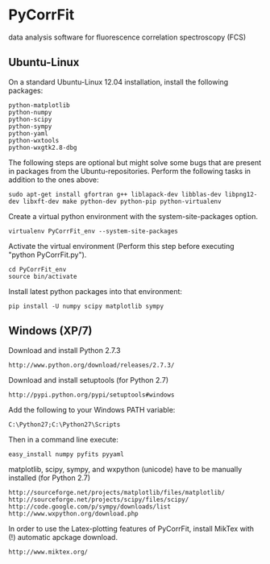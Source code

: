 PyCorrFit
=========

data analysis software for fluorescence correlation spectroscopy (FCS)


Ubuntu-Linux
-------------------

On a standard Ubuntu-Linux 12.04 installation, install the following packages:

	python-matplotlib
	python-numpy
	python-scipy
	python-sympy
	python-yaml
	python-wxtools
	python-wxgtk2.8-dbg

The following steps are optional but might solve some bugs that are present in packages from the Ubuntu-repositories.
Perform the following tasks in addition to the ones above:

	sudo apt-get install gfortran g++ liblapack-dev libblas-dev libpng12-dev libxft-dev make python-dev python-pip python-virtualenv

Create a virtual python environment with the system-site-packages option.

	virtualenv PyCorrFit_env --system-site-packages

Activate the virtual environment (Perform this step before executing "python PyCorrFit.py").

	cd PyCorrFit_env 
	source bin/activate

Install latest python packages into that environment:

	pip install -U numpy scipy matplotlib sympy




Windows (XP/7)
-------------------

Download and install Python 2.7.3

	http://www.python.org/download/releases/2.7.3/

Download and install setuptools (for Python 2.7)

	http://pypi.python.org/pypi/setuptools#windows

Add the following to your Windows PATH variable:

	C:\Python27;C:\Python27\Scripts

Then in a command line execute:

	easy_install numpy pyfits pyyaml 

matplotlib, scipy, sympy, and wxpython (unicode) have to be manually installed (for Python 2.7)

	http://sourceforge.net/projects/matplotlib/files/matplotlib/
	http://sourceforge.net/projects/scipy/files/scipy/
	http://code.google.com/p/sympy/downloads/list
	http://www.wxpython.org/download.php
	
In order to use the Latex-plotting features of PyCorrFit, install MikTex with (!) automatic apckage download.

	http://www.miktex.org/
